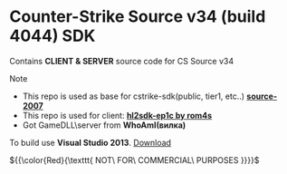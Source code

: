 # Counter-Strike Source v34 (build 4044) SDK

Contains **CLIENT & SERVER** source code for CS Source v34

> [!NOTE]
> * This repo is used as base for cstrike-sdk(public, tier1, etc..) [**source-2007**](https://github.com/uvbs/source-2007)
> * This repo is used for client: [**hl2sdk-ep1c by rom4s**](https://github.com/rom4s/hl2sdk-ep1c/tree/game-cstrike-1)
> * Got GameDLL\server from **WhoAmI(вилка)**

To build use **Visual Studio 2013**.
[Download](https://archive.org/details/en_visual_studio_community_2013_with_update_5_x86_dvd_6816332)


${{\color{Red}{\texttt{  NOT\ FOR\ COMMERCIAL\ PURPOSES }}}}$
